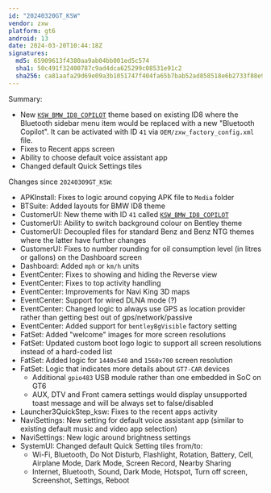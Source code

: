```yaml
---
id: "20240320GT_KSW"
vendor: zxw
platform: gt6
android: 13
date: 2024-03-20T10:44:18Z
signatures:
  md5: 65909613f4380aa9ab04bb001ed5c574
  sha1: 50c491f32400787c9ad4dca625299c08531e91c2
  sha256: ca81aafa29d69e09a3b1051747f404fa65b7bab52ad858518e6b2733f88e9c20
---
```

Summary:
- New [`KSW_BMW_ID8_COPILOT`](/headunits/themes/zxw/41-ksw_bmw_id8_copilot) theme based on existing ID8 where the Bluetooth sidebar menu item would be replaced with a new "Bluetooth Copilot". It can be activated with ID `41` via `OEM/zxw_factory_config.xml` file.
- Fixes to Recent apps screen
- Ability to choose default voice assistant app
- Changed default Quick Settings tiles

Changes since `20240309GT_KSW`:
- APKInstall: Fixes to logic around copying APK file to `Media` folder
- BTSuite: Added layouts for BMW ID8 theme
- CustomerUI: New theme with ID `41` called [`KSW_BMW_ID8_COPILOT`](/headunits/themes/zxw/41-ksw_bmw_id8_copilot)
- CustomerUI: Ability to switch background colour on Bentley theme
- CustomerUI: Decoupled files for standard Benz and Benz NTG themes where the latter have further changes
- CustomerUI: Fixes to number rounding for oil consumption level (in litres or gallons) on the Dashboard screen
- Dashboard: Added `mph` or `km/h` units
- EventCenter: Fixes to showing and hiding the Reverse view
- EventCenter: Fixes to top activity handling
- EventCenter: Improvements for Navi King 3D maps
- EventCenter: Support for wired DLNA mode (?)
- EventCenter: Changed logic to always use GPS as location provider rather than getting best out of gps/network/passive
- EventCenter: Added support for `bentleyBgVisible` factory setting
- FatSet: Added "welcome" images for more screen resolutions
- FatSet: Updated custom boot logo logic to support all screen resolutions instead of a hard-coded list
- FatSet: Added logic for `1440x540` and `1560x700` screen resolution
- FatSet: Logic that indicates more details about `GT7-CAR` devices
    - Additional `gpio483` USB module rather than one embedded in SoC on GT6
    - AUX, DTV and Front camera settings would display unsupported toast message and will be always set to false/disabled
- Launcher3QuickStep_ksw: Fixes to the recent apps activity
- NaviSettings: New setting for default voice assistant app (similar to existing default music and video app selection)
- NaviSettings: New logic around brightness settings
- SystemUI: Changed default Quick Setting tiles from/to:
    - Wi-Fi, Bluetooth, Do Not Disturb, Flashlight, Rotation, Battery, Cell, Airplane Mode, Dark Mode, Screen Record, Nearby Sharing
    - Internet, Bluetooth, Sound, Dark Mode, Hotspot, Turn off screen, Screenshot, Settings, Reboot